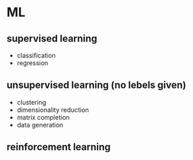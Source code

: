 # ML

## supervised learning

- classification
- regression

## unsupervised learning (no lebels given)

- clustering
- dimensionality reduction
- matrix completion
- data generation

## reinforcement learning
